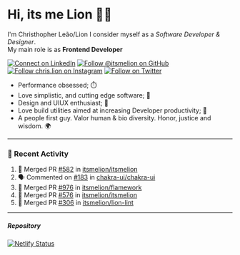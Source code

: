 # Hi, its me Lion 👋🦁

I'm Christhopher Leão/Lion
I consider myself as a _Software Developer & Designer_.<br/>My main role is as <b>Frontend Developer</b>
<br />

[![Connect on LinkedIn](https://img.shields.io/badge/--linkedin?label=LinkedIn&logo=LinkedIn&style=social)](https://www.linkedin.com/in/chrislion)
[![Follow @itsmelion on GitHub](https://img.shields.io/github/followers/itsmelion?label=follow%20%40itsmeLion&style=social)](https://github.com/itsmelion)
[![Follow chris.lion on Instagram](https://img.shields.io/badge/--instagram?label=@chris.lion&logo=Instagram&style=social)](https://instagram.com/chris.lion)
[![Follow on Twitter](https://img.shields.io/badge/--twitter?label=@ChrisLion_me&logo=Twitter&style=social)](https://twitter.com/chrislion_me)

- Performance obsessed; ⏱️
- Love simplistic, and cutting edge software; 📆
- Design and UIUX enthusiast; 🎨
- Love build utilities aimed at increasing Developer productivity; 🧰
- A people first guy. Valor human & bio diversity. Honor, justice and wisdom. 🌍

---
### 📰 Recent Activity

<!--START_SECTION:activity-->
1. 🎉 Merged PR [#582](https://github.com/itsmelion/itsmelion/pull/582) in [itsmelion/itsmelion](https://github.com/itsmelion/itsmelion)
2. 🗣 Commented on [#183](https://github.com/chakra-ui/chakra-ui/issues/183) in [chakra-ui/chakra-ui](https://github.com/chakra-ui/chakra-ui)
3. 🎉 Merged PR [#976](https://github.com/itsmelion/flamework/pull/976) in [itsmelion/flamework](https://github.com/itsmelion/flamework)
4. 🎉 Merged PR [#576](https://github.com/itsmelion/itsmelion/pull/576) in [itsmelion/itsmelion](https://github.com/itsmelion/itsmelion)
5. 🎉 Merged PR [#306](https://github.com/itsmelion/lion-lint/pull/306) in [itsmelion/lion-lint](https://github.com/itsmelion/lion-lint)
<!--END_SECTION:activity-->

___

##### Repository
[![Netlify Status](https://api.netlify.com/api/v1/badges/9e2e6136-1ab9-42fc-8d4e-188512d5d841/deploy-status)](https://app.netlify.com/sites/lion-portfolio/deploys)

